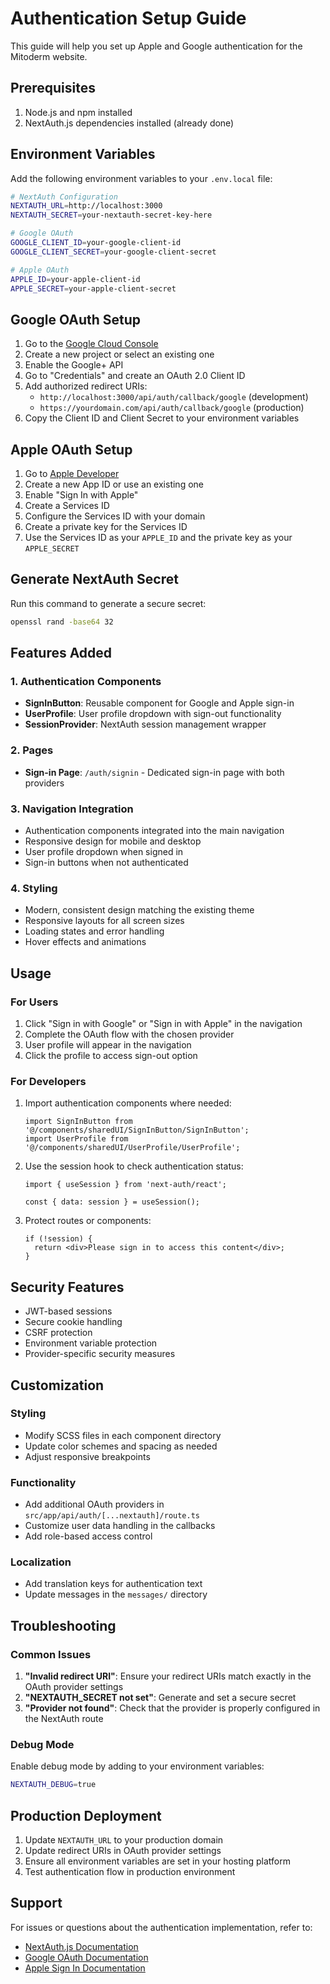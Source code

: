 # Authentication Setup Guide

This guide will help you set up Apple and Google authentication for the Mitoderm website.

## Prerequisites

1. Node.js and npm installed
2. NextAuth.js dependencies installed (already done)

## Environment Variables

Add the following environment variables to your `.env.local` file:

```bash
# NextAuth Configuration
NEXTAUTH_URL=http://localhost:3000
NEXTAUTH_SECRET=your-nextauth-secret-key-here

# Google OAuth
GOOGLE_CLIENT_ID=your-google-client-id
GOOGLE_CLIENT_SECRET=your-google-client-secret

# Apple OAuth
APPLE_ID=your-apple-client-id
APPLE_SECRET=your-apple-client-secret
```

## Google OAuth Setup

1. Go to the [Google Cloud Console](https://console.cloud.google.com/)
2. Create a new project or select an existing one
3. Enable the Google+ API
4. Go to "Credentials" and create an OAuth 2.0 Client ID
5. Add authorized redirect URIs:
   - `http://localhost:3000/api/auth/callback/google` (development)
   - `https://yourdomain.com/api/auth/callback/google` (production)
6. Copy the Client ID and Client Secret to your environment variables

## Apple OAuth Setup

1. Go to [Apple Developer](https://developer.apple.com/)
2. Create a new App ID or use an existing one
3. Enable "Sign In with Apple"
4. Create a Services ID
5. Configure the Services ID with your domain
6. Create a private key for the Services ID
7. Use the Services ID as your `APPLE_ID` and the private key as your `APPLE_SECRET`

## Generate NextAuth Secret

Run this command to generate a secure secret:

```bash
openssl rand -base64 32
```

## Features Added

### 1. Authentication Components
- **SignInButton**: Reusable component for Google and Apple sign-in
- **UserProfile**: User profile dropdown with sign-out functionality
- **SessionProvider**: NextAuth session management wrapper

### 2. Pages
- **Sign-in Page**: `/auth/signin` - Dedicated sign-in page with both providers

### 3. Navigation Integration
- Authentication components integrated into the main navigation
- Responsive design for mobile and desktop
- User profile dropdown when signed in
- Sign-in buttons when not authenticated

### 4. Styling
- Modern, consistent design matching the existing theme
- Responsive layouts for all screen sizes
- Loading states and error handling
- Hover effects and animations

## Usage

### For Users
1. Click "Sign in with Google" or "Sign in with Apple" in the navigation
2. Complete the OAuth flow with the chosen provider
3. User profile will appear in the navigation
4. Click the profile to access sign-out option

### For Developers
1. Import authentication components where needed:
   ```tsx
   import SignInButton from '@/components/sharedUI/SignInButton/SignInButton';
   import UserProfile from '@/components/sharedUI/UserProfile/UserProfile';
   ```

2. Use the session hook to check authentication status:
   ```tsx
   import { useSession } from 'next-auth/react';
   
   const { data: session } = useSession();
   ```

3. Protect routes or components:
   ```tsx
   if (!session) {
     return <div>Please sign in to access this content</div>;
   }
   ```

## Security Features

- JWT-based sessions
- Secure cookie handling
- CSRF protection
- Environment variable protection
- Provider-specific security measures

## Customization

### Styling
- Modify SCSS files in each component directory
- Update color schemes and spacing as needed
- Adjust responsive breakpoints

### Functionality
- Add additional OAuth providers in `src/app/api/auth/[...nextauth]/route.ts`
- Customize user data handling in the callbacks
- Add role-based access control

### Localization
- Add translation keys for authentication text
- Update messages in the `messages/` directory

## Troubleshooting

### Common Issues

1. **"Invalid redirect URI"**: Ensure your redirect URIs match exactly in the OAuth provider settings
2. **"NEXTAUTH_SECRET not set"**: Generate and set a secure secret
3. **"Provider not found"**: Check that the provider is properly configured in the NextAuth route

### Debug Mode

Enable debug mode by adding to your environment variables:
```bash
NEXTAUTH_DEBUG=true
```

## Production Deployment

1. Update `NEXTAUTH_URL` to your production domain
2. Update redirect URIs in OAuth provider settings
3. Ensure all environment variables are set in your hosting platform
4. Test authentication flow in production environment

## Support

For issues or questions about the authentication implementation, refer to:
- [NextAuth.js Documentation](https://next-auth.js.org/)
- [Google OAuth Documentation](https://developers.google.com/identity/protocols/oauth2)
- [Apple Sign In Documentation](https://developer.apple.com/sign-in-with-apple/) 